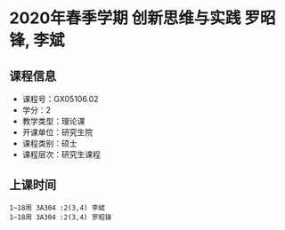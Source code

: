 # 2020年春季学期 创新思维与实践 罗昭锋, 李斌






## 课程信息

- 课程号：GX05106.02
- 学分：2
- 教学类型：理论课
- 开课单位：研究生院
- 课程类别：硕士
- 课程层次：研究生课程

## 上课时间

```
1~18周 3A304 :2(3,4) 李斌
1~18周 3A304 :2(3,4) 罗昭锋
```

